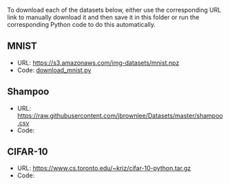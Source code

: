 To download each of the datasets below, either use the corresponding URL link to manually download it and then save it in this folder or run the corresponding Python code to do this automatically.

## MNIST
- URL: https://s3.amazonaws.com/img-datasets/mnist.npz
- Code: [download_mnist.py](../code/utils/download_mnist.py)

## Shampoo
- URL: https://raw.githubusercontent.com/jbrownlee/Datasets/master/shampoo.csv
- Code: 

## CIFAR-10
- URL: https://www.cs.toronto.edu/~kriz/cifar-10-python.tar.gz
- Code: 
